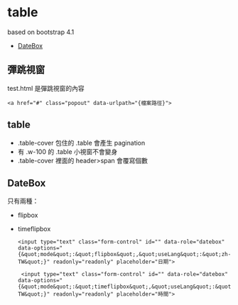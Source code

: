 # table

based on bootstrap 4.1

* [DateBox](http://dev.jtsage.com/DateBox/) 

## 彈跳視窗

test.html 是彈跳視窗的內容

    <a href="#" class="popout" data-urlpath="{檔案路徑}">

## table

* .table-cover 包住的 .table 會產生 pagination
* 有 .w-100 的 .table 小視窗不會變身
* .table-cover 裡面的 header>span 會覆寫個數

## DateBox

只有兩種：
* flipbox
* timeflipbox

      <input type="text" class="form-control" id="" data-role="datebox" data-options="{&quot;mode&quot;:&quot;flipbox&quot;,&quot;useLang&quot;:&quot;zh-TW&quot;}" readonly="readonly" placeholder="日期">

       <input type="text" class="form-control" id="" data-role="datebox" data-options="{&quot;mode&quot;:&quot;timeflipbox&quot;,&quot;useLang&quot;:&quot;zh-TW&quot;}" readonly="readonly" placeholder="時間">
